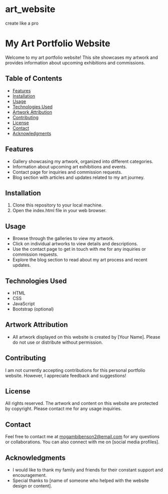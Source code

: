 # art_website

create like a pro

# My Art Portfolio Website

Welcome to my art portfolio website! This site showcases my artwork and provides information about upcoming exhibitions and commissions.

## Table of Contents
- [Features](#features)
- [Installation](#installation)
- [Usage](#usage)
- [Technologies Used](#technologies-used)
- [Artwork Attribution](#artwork-attribution)
- [Contributing](#contributing)
- [License](#license)
- [Contact](#contact)
- [Acknowledgments](#acknowledgments)

## Features
- Gallery showcasing my artwork, organized into different categories.
- Information about upcoming art exhibitions and events.
- Contact page for inquiries and commission requests.
- Blog section with articles and updates related to my art journey.

## Installation
1. Clone this repository to your local machine.
2. Open the index.html file in your web browser.

## Usage
- Browse through the galleries to view my artwork.
- Click on individual artworks to view details and descriptions.
- Use the contact page to get in touch with me for any inquiries or commission requests.
- Explore the blog section to read about my art process and recent updates.

## Technologies Used
- HTML
- CSS
- JavaScript
- Bootstrap (optional)

## Artwork Attribution
- All artwork displayed on this website is created by [Your Name]. Please do not use or distribute without permission.

## Contributing
I am not currently accepting contributions for this personal portfolio website. However, I appreciate feedback and suggestions!

## License
All rights reserved. The artwork and content on this website are protected by copyright. Please contact me for any usage inquiries.

## Contact
Feel free to contact me at mogambibenson2@email.com for any questions or collaborations. You can also connect with me on [social media profiles].

## Acknowledgments
- I would like to thank my family and friends for their constant support and encouragement.
- Special thanks to [name of someone who helped with the website design or content].

